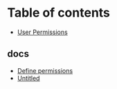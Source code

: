 # Table of contents

* [User Permissions](README.md)

## docs

* [Define permissions](docs/untitled.md)
* [Untitled](docs/untitled-1.md)

